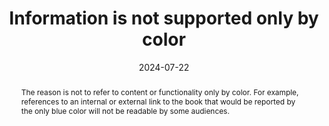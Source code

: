 ---
title: Information is not supported only by color
abstract: The reason is not to refer to content or functionality only by color. For example, references to an internal or external link to the book that would be reported by the only blue color will not be readable by some audiences.
categories:
  - Presentation
agrege: O4176-E056
opquast: 4 176
indiceebook: "56"
description: Rule 056
before: "055"
weight: "056"
after: "057"
actif: "1"
layout: rules
date: 2024-07-22
tags:
  - accessibility
  - Usability
  - utilisabilité
objectif:
  - Allow access to information for users including terminal or reading software technical assistance or disability (such as colour color) do not allow to visualize or differentiate colors
  - Improve accessibility of content to readers with disabilities
Meo:
  - "Provide a complete colour to convey the information it wears. This complementary, independent of the CSS formatting layer, can be multiple orders, e.g.&nbsp;: <ul><li>Prevent semantic markup (strong, em, etc. ;</li><li>Add axes, patterns, borders, etc. in maps and charts.</li></ul>"
Controle:
  - "Verification requires visually comparing two types of display of book&nbsp;: normal display and color display will be disabled (rendered to computer screen and rendered to smooth with greyscale screen)."
  - "Verification requires visually comparing two types of display of book&nbsp;: normal display and color display will be disabled (rendered to computer screen and rendered to smooth with greyscale screen)."
epubcheck: null
ace: null
humancheck: true
ReadiumGoToolkit: null
Source:
  - Opquast
Referentiel:
  - "[Web Content Accessibility Guidelines (WCAG) 1.4.1 Use of Color (Level A)](https://www.w3.org/TR/WCAG22/#use-of-color)"
steps:
  - design
  - ""
---